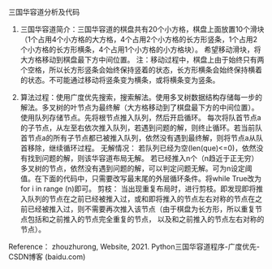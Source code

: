 三国华容道分析及代码
1. 三国华容道简介：三国华容道的棋盘共有20个小方格，棋盘上面放置10个滑块（1个占用4个小方格的大方格，4个占用2个小方格的长方形竖条，1个占用2个小方格的长方形横条，4个占用1个小方格的小方格块）。
希望移动滑块，将大方格移动到棋盘最下方中间位置。
注：移动过程中，棋盘上由于始终只有两个空格，所以长方形竖条会始终保持竖着的状态，长方形横条会始终保持横着的状态。不可能通过移动将竖条变为横条，或将横条变为竖条。
 
2. 算法过程：使用广度优先搜索，搜索解法。使用多叉树数据结构存储每一步的解法。多叉树的叶节点为最终解（大方格移动到了棋盘最下方的中间位置）。使用队列存储节点。先将根节点推入队列，然后开启循环。
每次将队首节点a的子节点，从左至右依次推入队列，若遇到问题的解，则终止循环。若当前队首节点a的所有子节点都已被推入队列，依然没有遇到最终解，则将节点a从队首移除，继续循环过程。
无解情况：
若队列已经为空(len(que)<=0)，依然没有找到问题的解，则该华容道布局无解。
若已经推入n个（n趋近于正无穷）多叉树的节点，依然没有遇到问题的解，可以判定问题无解。可为n设定阈值。在下面的代码中，只需要改写最末尾的外层循环条件。将while True改为for i in range (n)即可。
剪枝：
当出现重复布局时，进行剪枝。即发现即将推入队列的节点在之前已经被推入过，或和即将推入的节点左右对称的节点在之前已经被推入过，则不需要再次推入该节点（由于棋盘为长方形，所以重复节点包括和之前推入的节点完全重复的节点，
以及和之前推入的节点左右对称的节点）。

Reference：
zhouzhurong, Website, 2021.
Python三国华容道程序-广度优先-CSDN博客 (baidu.com)
